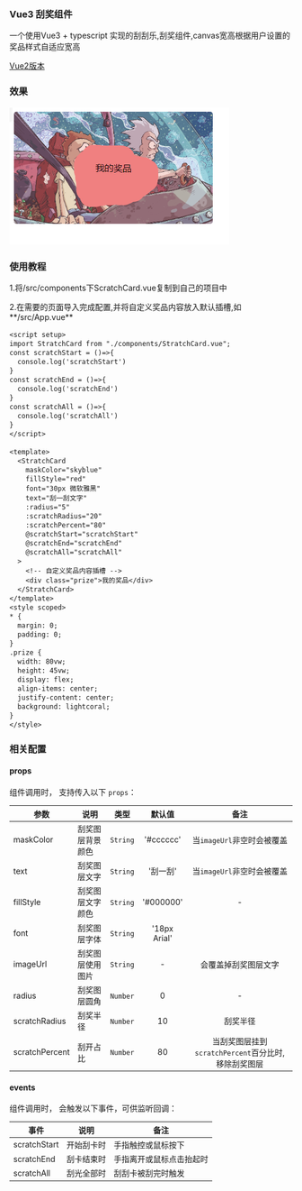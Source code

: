 ### Vue3  刮奖组件

一个使用Vue3 + typescript 实现的刮刮乐,刮奖组件,canvas宽高根据用户设置的奖品样式自适应宽高

[Vue2版本](https://github.com/Choicc/ScratchCard)



### 效果

![image](https://raw.githubusercontent.com/Choicc/ScratchCard/master/%E6%95%88%E6%9E%9C%E5%9B%BE.png)

### 使用教程

1.将/src/components下ScratchCard.vue复制到自己的项目中

2.在需要的页面导入完成配置,并将自定义奖品内容放入默认插槽,如**/src/App.vue** 

```vue
<script setup>
import StratchCard from "./components/StratchCard.vue";
const scratchStart = ()=>{
  console.log('scratchStart')
}
const scratchEnd = ()=>{
  console.log('scratchEnd')
}
const scratchAll = ()=>{
  console.log('scratchAll')
}
</script>

<template>
  <StratchCard
    maskColor="skyblue"
    fillStyle="red"
    font="30px 微软雅黑"
    text="刮一刮文字"
    :radius="5"
    :scratchRadius="20"
    :scratchPercent="80"
    @scratchStart="scratchStart"
    @scratchEnd="scratchEnd"
    @scratchAll="scratchAll"
  >
    <!-- 自定义奖品内容插槽 -->
    <div class="prize">我的奖品</div>
  </StratchCard>
</template>
<style scoped>
* {
  margin: 0;
  padding: 0;
}
.prize {
  width: 80vw;
  height: 45vw;
  display: flex;
  align-items: center;
  justify-content: center;
  background: lightcoral;
}
</style>
```

### 相关配置

#### props

组件调用时， 支持传入以下 `props`：

| 参数           | 说明             | 类型     |    默认值    |                        备注                         |
| -------------- | ---------------- | -------- | :----------: | :-------------------------------------------------: |
| maskColor      | 刮奖图层背景颜色 | `String` |  '#cccccc'   |             当`imageUrl`非空时会被覆盖              |
| text           | 刮奖图层文字     | `String` |   '刮一刮'   |             当`imageUrl`非空时会被覆盖              |
| fillStyle      | 刮奖图层文字颜色 | `String` |  '#000000'   |                          -                          |
| font           | 刮奖图层字体     | `String` | '18px Arial' |                                                     |
| imageUrl       | 刮奖图层使用图片 | `String` |      -       |                会覆盖掉刮奖图层文字                 |
| radius         | 刮奖图层圆角     | `Number` |      0       |                          -                          |
| scratchRadius  | 刮奖半径         | `Number` |      10      |                      刮奖半径                       |
| scratchPercent | 刮开占比         | `Number` |      80      | 当刮奖图层挂到`scratchPercent`百分比时,移除刮奖图层 |

#### events

组件调用时， 会触发以下事件，可供监听回调：

| 事件         | 说明       | 备注                     |
| ------------ | ---------- | ------------------------ |
| scratchStart | 开始刮卡时 | 手指触控或鼠标按下       |
| scratchEnd   | 刮卡结束时 | 手指离开或鼠标点击抬起时 |
| scratchAll   | 刮光全部时 | 刮刮卡被刮完时触发       |